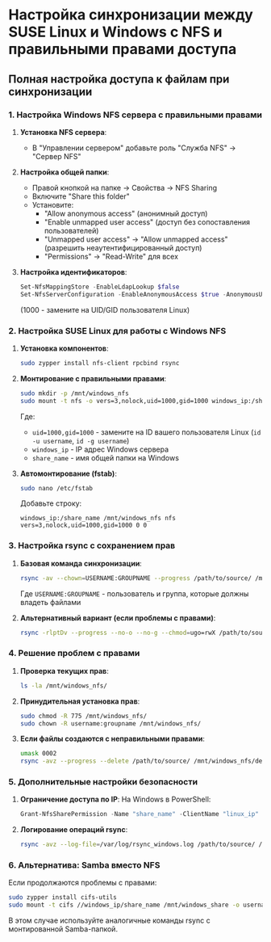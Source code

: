 # Настройка синхронизации между SUSE Linux и Windows с NFS и правильными правами доступа

## Полная настройка доступа к файлам при синхронизации

### 1. Настройка Windows NFS сервера с правильными правами

1. **Установка NFS сервера**:
   - В "Управлении сервером" добавьте роль "Служба NFS" → "Сервер NFS"

2. **Настройка общей папки**:
   - Правой кнопкой на папке → Свойства → NFS Sharing
   - Включите "Share this folder"
   - Установите:
     - "Allow anonymous access" (анонимный доступ)
     - "Enable unmapped user access" (доступ без сопоставления пользователей)
     - "Unmapped user access" → "Allow unmapped access" (разрешить неаутентифицированный доступ)
     - "Permissions" → "Read-Write" для всех

3. **Настройка идентификаторов**:
   ```powershell
   Set-NfsMappingStore -EnableLdapLookup $false
   Set-NfsServerConfiguration -EnableAnonymousAccess $true -AnonymousUid 1000 -AnonymousGid 1000
   ```
   (1000 - замените на UID/GID пользователя Linux)

### 2. Настройка SUSE Linux для работы с Windows NFS

1. **Установка компонентов**:
   ```bash
   sudo zypper install nfs-client rpcbind rsync
   ```

2. **Монтирование с правильными правами**:
   ```bash
   sudo mkdir -p /mnt/windows_nfs
   sudo mount -t nfs -o vers=3,nolock,uid=1000,gid=1000 windows_ip:/share_name /mnt/windows_nfs
   ```
   Где:
   - `uid=1000,gid=1000` - замените на ID вашего пользователя Linux (`id -u username`, `id -g username`)
   - `windows_ip` - IP адрес Windows сервера
   - `share_name` - имя общей папки на Windows

3. **Автомонтирование (fstab)**:
   ```bash
   sudo nano /etc/fstab
   ```
   Добавьте строку:
   ```
   windows_ip:/share_name /mnt/windows_nfs nfs vers=3,nolock,uid=1000,gid=1000 0 0
   ```

### 3. Настройка rsync с сохранением прав

1. **Базовая команда синхронизации**:
   ```bash
   rsync -av --chown=USERNAME:GROUPNAME --progress /path/to/source/ /mnt/windows_nfs/destination/
   ```
   Где `USERNAME:GROUPNAME` - пользователь и группа, которые должны владеть файлами

2. **Альтернативный вариант (если проблемы с правами)**:
   ```bash
   rsync -rlptDv --progress --no-o --no-g --chmod=ugo=rwX /path/to/source/ /mnt/windows_nfs/destination/
   ```

### 4. Решение проблем с правами

1. **Проверка текущих прав**:
   ```bash
   ls -la /mnt/windows_nfs/
   ```

2. **Принудительная установка прав**:
   ```bash
   sudo chmod -R 775 /mnt/windows_nfs/
   sudo chown -R username:groupname /mnt/windows_nfs/
   ```

3. **Если файлы создаются с неправильными правами**:
   ```bash
   umask 0002
   rsync -avz --progress --delete /path/to/source/ /mnt/windows_nfs/destination/
   ```

### 5. Дополнительные настройки безопасности

1. **Ограничение доступа по IP**:
   На Windows в PowerShell:
   ```powershell
   Grant-NfsSharePermission -Name "share_name" -ClientName "linux_ip" -Permission "ReadWrite"
   ```

2. **Логирование операций rsync**:
   ```bash
   rsync -avz --log-file=/var/log/rsync_windows.log /path/to/source/ /mnt/windows_nfs/destination/
   ```

### 6. Альтернатива: Samba вместо NFS

Если продолжаются проблемы с правами:
```bash
sudo zypper install cifs-utils
sudo mount -t cifs //windows_ip/share_name /mnt/windows_share -o username=winuser,password=winpass,uid=1000,gid=1000
```

В этом случае используйте аналогичные команды rsync с монтированной Samba-папкой.